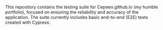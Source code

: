 This repository contains the testing suite for Cepeen.github.io (my humble portfolio), focused on ensuring the reliability and accuracy of the application. The suite currently includes basic end-to-end (E2E) tests created with Cypress.
